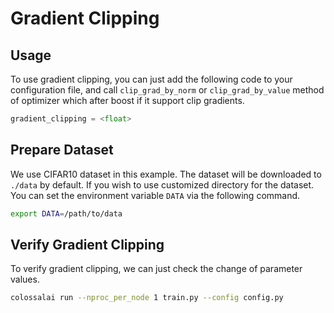 # Gradient Clipping

## Usage

To use gradient clipping, you can just add the following code to your configuration file, and call `clip_grad_by_norm` or `clip_grad_by_value` method of optimizer which after boost if it support clip gradients.

```python
gradient_clipping = <float>
```

## Prepare Dataset

We use CIFAR10 dataset in this example. The dataset will be downloaded to `./data` by default.
If you wish to use customized directory for the dataset. You can set the environment variable `DATA` via the following command.

```bash
export DATA=/path/to/data
```

## Verify Gradient Clipping

To verify gradient clipping, we can just check the change of parameter values.

```bash
colossalai run --nproc_per_node 1 train.py --config config.py
```
